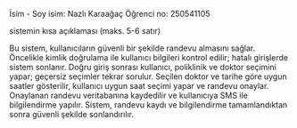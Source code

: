 İsim - Soy isim: Nazlı Karaağaç
Öğrenci no: 250541105

sistemin kısa açıklaması (maks. 5-6 satır)

Bu sistem, kullanıcıların güvenli bir şekilde randevu almasını sağlar. Öncelikle kimlik doğrulama ile kullanıcı bilgileri kontrol edilir; hatalı girişlerde sistem sonlanır. Doğru giriş sonrası kullanıcı, poliklinik ve doktor seçimini yapar; geçersiz seçimler tekrar sorulur. Seçilen doktor ve tarihe göre uygun saatler gösterilir, kullanıcı uygun saat seçimi yapar ve randevu onaylar. Onaylanan randevu veritabanına kaydedilir ve kullanıcıya SMS ile bilgilendirme yapılır. Sistem, randevu kaydı ve bilgilendirme tamamlandıktan sonra güvenli şekilde sonlandırılır.
